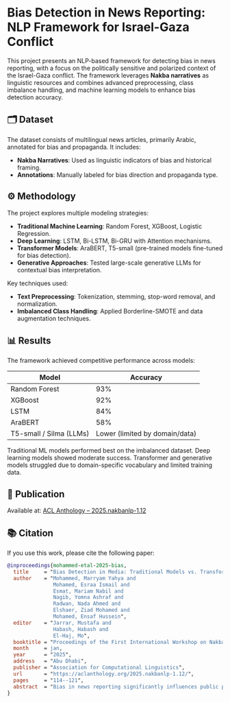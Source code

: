 # Bias Detection in News Reporting: NLP Framework for Israel-Gaza Conflict

This project presents an NLP-based framework for detecting bias in news reporting, with a focus on the politically sensitive and polarized context of the Israel-Gaza conflict. The framework leverages **Nakba narratives** as linguistic resources and combines advanced preprocessing, class imbalance handling, and machine learning models to enhance bias detection accuracy.

## 🗂 Dataset

The dataset consists of multilingual news articles, primarily Arabic, annotated for bias and propaganda. It includes:

- **Nakba Narratives**: Used as linguistic indicators of bias and historical framing.
- **Annotations**: Manually labeled for bias direction and propaganda type.

## ⚙️ Methodology

The project explores multiple modeling strategies:

- **Traditional Machine Learning**: Random Forest, XGBoost, Logistic Regression.
- **Deep Learning**: LSTM, Bi-LSTM, Bi-GRU with Attention mechanisms.
- **Transformer Models**: AraBERT, T5-small (pre-trained models fine-tuned for bias detection).
- **Generative Approaches**: Tested large-scale generative LLMs for contextual bias interpretation.

Key techniques used:

- **Text Preprocessing**: Tokenization, stemming, stop-word removal, and normalization.
- **Imbalanced Class Handling**: Applied Borderline-SMOTE and data augmentation techniques.

## 📊 Results

The framework achieved competitive performance across models:

| Model                    | Accuracy |
|--------------------------|----------|
| Random Forest            | 93%      |
| XGBoost                  | 92%      |
| LSTM                     | 84%      |
| AraBERT                  | 58%      |
| T5-small / Silma (LLMs)  | Lower (limited by domain/data) |

Traditional ML models performed best on the imbalanced dataset. Deep learning models showed moderate success. Transformer and generative models struggled due to domain-specific vocabulary and limited training data.

## 📄 Publication

Available at: [ACL Anthology – 2025.nakbanlp-1.12](https://aclanthology.org/2025.nakbanlp-1.12/)

## 📚 Citation

If you use this work, please cite the following paper:

```bibtex
@inproceedings{mohammed-etal-2025-bias,
  title     = "Bias Detection in Media: Traditional Models vs. Transformers in Analyzing Social Media Coverage of the Israeli-{G}aza Conflict",
  author    = "Mohammed, Marryam Yahya and
               Mohamed, Esraa Ismail and
               Esmat, Mariam Nabil and
               Nagib, Yomna Ashraf and
               Radwan, Nada Ahmed and
               Elshaer, Ziad Mohamed and
               Mohamed, Ensaf Hussein",
  editor    = "Jarrar, Mustafa and
               Habash, Habash and
               El-Haj, Mo",
  booktitle = "Proceedings of the First International Workshop on Nakba Narratives as Language Resources",
  month     = jan,
  year      = "2025",
  address   = "Abu Dhabi",
  publisher = "Association for Computational Linguistics",
  url       = "https://aclanthology.org/2025.nakbanlp-1.12/",
  pages     = "114--121",
  abstract  = "Bias in news reporting significantly influences public perception, particularly in sensitive and polarized contexts like the Israel-Gaza conflict. Detecting bias in such cases presents unique challenges due to political, cultural, and ideological complexities, often amplifying disparities in reporting. While prior research has addressed media bias and dataset fairness, these approaches inadequately capture the nuanced dynamics of the Israel-Gaza conflict. To address this gap, we propose an NLP-based framework that leverages Nakba narratives as linguistic resources for bias detection in news coverage. Using a multilingual corpus focusing on Arabic texts, we apply rigorous data cleaning, pre-processing, and methods to mitigate imbalanced class distributions that could skew classification outcomes. Our study explores various approaches, including Machine Learning (ML), Deep Learning (DL), Transformer-based architectures, and generative models. The findings demonstrate promising advancements in automating bias detection, and enhancing fairness and accuracy in politically sensitive reporting."
}
